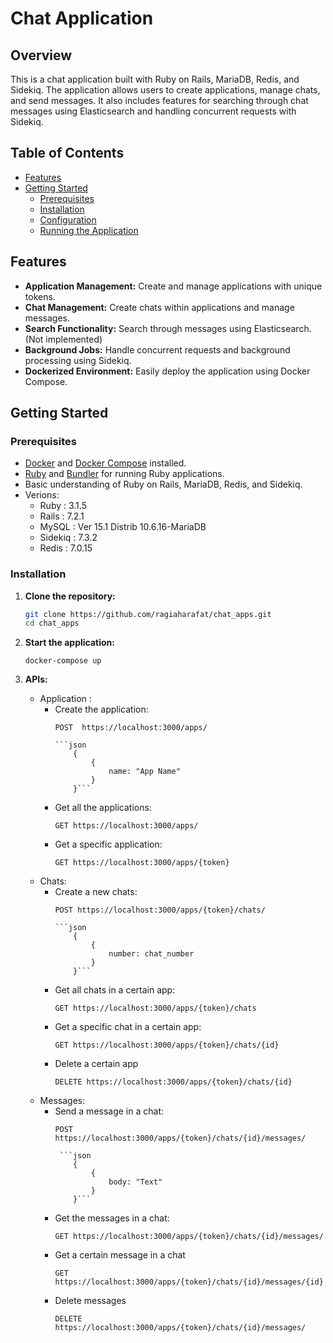# Chat Application

## Overview

This is a chat application built with Ruby on Rails, MariaDB, Redis, and Sidekiq. The application allows users to create applications, manage chats, and send messages. It also includes features for searching through chat messages using Elasticsearch and handling concurrent requests with Sidekiq.

## Table of Contents

- [Features](#features)
- [Getting Started](#getting-started)
  - [Prerequisites](#prerequisites)
  - [Installation](#installation)
  - [Configuration](#configuration)
  - [Running the Application](#running-the-application)


## Features

- **Application Management:** Create and manage applications with unique tokens.
- **Chat Management:** Create chats within applications and manage messages.
- **Search Functionality:** Search through messages using Elasticsearch. (Not implemented)
- **Background Jobs:** Handle concurrent requests and background processing using Sidekiq.
- **Dockerized Environment:** Easily deploy the application using Docker Compose.

## Getting Started

### Prerequisites

- [Docker](https://docs.docker.com/get-docker/) and [Docker Compose](https://docs.docker.com/compose/install/) installed.
- [Ruby](https://www.ruby-lang.org/en/documentation/installation/) and [Bundler](https://bundler.io/) for running Ruby applications.
- Basic understanding of Ruby on Rails, MariaDB, Redis, and Sidekiq.
- Verions:
    * Ruby : 3.1.5
    * Rails : 7.2.1
    * MySQL : Ver 15.1 Distrib 10.6.16-MariaDB
    * Sidekiq : 7.3.2
    * Redis : 7.0.15

### Installation

1. **Clone the repository:**

   ```bash
   git clone https://github.com/ragiaharafat/chat_apps.git
   cd chat_apps
2. **Start the application:**
    ```
    docker-compose up
3. **APIs:**
    * Application :
        - Create the application:
            ```
            POST  https://localhost:3000/apps/

            ```json
                {
                    {
                        name: "App Name"
                    }
                }```
            
        - Get all the applications: 
            ```
            GET https://localhost:3000/apps/
        
        - Get a specific application:
            ```
            GET https://localhost:3000/apps/{token}
        
    * Chats:
        - Create a new chats:
            ```
            POST https://localhost:3000/apps/{token}/chats/

            ```json
                {
                    {
                        number: chat_number
                    }
                }```
        
        - Get all chats in a certain app:
            ```
            GET https://localhost:3000/apps/{token}/chats
        
        - Get a specific chat in a certain app:
            ```
            GET https://localhost:3000/apps/{token}/chats/{id}
        
        - Delete a certain app 
            ```
            DELETE https://localhost:3000/apps/{token}/chats/{id}

    * Messages:
        - Send a message in a chat:
            ```
            POST https://localhost:3000/apps/{token}/chats/{id}/messages/

             ```json
                {
                    {
                        body: "Text"
                    }
                }```

        - Get the messages in a chat:
            ```
            GET https://localhost:3000/apps/{token}/chats/{id}/messages/

        - Get a certain message in a chat
            ```
            GET https://localhost:3000/apps/{token}/chats/{id}/messages/{id}
        
        - Delete messages
            ```
            DELETE https://localhost:3000/apps/{token}/chats/{id}/messages/


    